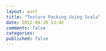 ```yaml
---
layout: post
title: "Texture Packing Using Scala"
date: 2012-08-20 13:42
comments: false
categories: 
published: false
---
```

